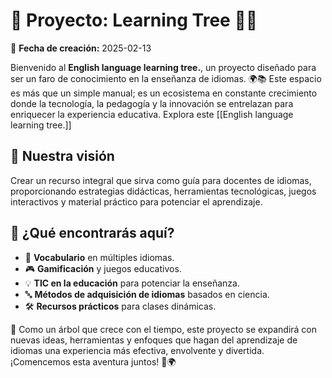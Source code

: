 # 🌳 **Proyecto: Learning Tree** 🌿✨

📅 **Fecha de creación:** 2025-02-13

Bienvenido al **English language learning tree.**, un proyecto diseñado para ser un faro de conocimiento en la enseñanza de idiomas. 🌍📚 Este espacio es más que un simple manual; es un ecosistema en constante crecimiento donde la tecnología, la pedagogía y la innovación se entrelazan para enriquecer la experiencia educativa. Explora este [[English language learning tree.]]

## 🌟 **Nuestra visión**

Crear un recurso integral que sirva como guía para docentes de idiomas, proporcionando estrategias didácticas, herramientas tecnológicas, juegos interactivos y material práctico para potenciar el aprendizaje.

## 🚀 **¿Qué encontrarás aquí?**

- 📖 **Vocabulario** en múltiples idiomas.
- 🎮 **Gamificación** y juegos educativos.
- 💡 **TIC en la educación** para potenciar la enseñanza.
- 🔤 **Métodos de adquisición de idiomas** basados en ciencia.
- 🛠️ **Recursos prácticos** para clases dinámicas.

🌱 Como un árbol que crece con el tiempo, este proyecto se expandirá con nuevas ideas, herramientas y enfoques que hagan del aprendizaje de idiomas una experiencia más efectiva, envolvente y divertida. ¡Comencemos esta aventura juntos! 🚀🌍